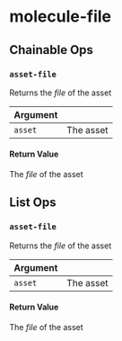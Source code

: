 # molecule-file

## Chainable Ops
<h3 id="asset-file"><code>asset-file</code></h3>

Returns the _file_ of the asset

| Argument |  | 
| :--- | :--- |
| `asset` | The asset |

#### Return Value
The _file_ of the asset


## List Ops
<h3 id="asset-file"><code>asset-file</code></h3>

Returns the _file_ of the asset

| Argument |  | 
| :--- | :--- |
| `asset` | The asset |

#### Return Value
The _file_ of the asset


